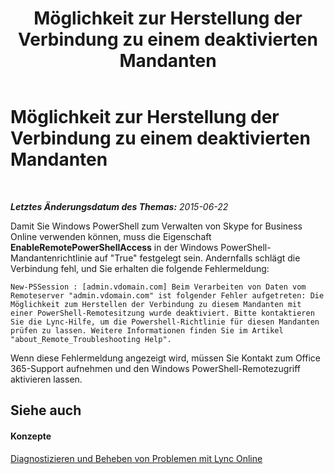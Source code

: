 ﻿---
title: Möglichkeit zur Herstellung der Verbindung zu einem deaktivierten Mandanten
TOCTitle: Möglichkeit zur Herstellung der Verbindung zu einem deaktivierten Mandanten
ms:assetid: 7365d31b-173e-4339-b0a3-98ab73a9558f
ms:mtpsurl: https://technet.microsoft.com/de-de/library/Dn362820(v=OCS.15)
ms:contentKeyID: 56269287
ms.date: 06/01/2017
mtps_version: v=OCS.15
ms.translationtype: HT
---

# Möglichkeit zur Herstellung der Verbindung zu einem deaktivierten Mandanten

 

_**Letztes Änderungsdatum des Themas:** 2015-06-22_

Damit Sie Windows PowerShell zum Verwalten von Skype for Business Online verwenden können, muss die Eigenschaft **EnableRemotePowerShellAccess** in der Windows PowerShell-Mandantenrichtlinie auf "True" festgelegt sein. Andernfalls schlägt die Verbindung fehl, und Sie erhalten die folgende Fehlermeldung:

    New-PSSession : [admin.vdomain.com] Beim Verarbeiten von Daten vom Remoteserver "admin.vdomain.com" ist folgender Fehler aufgetreten: Die Möglichkeit zum Herstellen der Verbindung zu diesem Mandanten mit einer PowerShell-Remotesitzung wurde deaktiviert. Bitte kontaktieren Sie die Lync-Hilfe, um die Powershell-Richtlinie für diesen Mandanten prüfen zu lassen. Weitere Informationen finden Sie im Artikel "about_Remote_Troubleshooting Help".

Wenn diese Fehlermeldung angezeigt wird, müssen Sie Kontakt zum Office 365-Support aufnehmen und den Windows PowerShell-Remotezugriff aktivieren lassen.

## Siehe auch

#### Konzepte

[Diagnostizieren und Beheben von Problemen mit Lync Online](diagnosing-and-resolving-connection-problems-with-skype-for-business-online.md)

